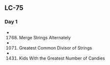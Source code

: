 ## LC-75

### Day 1

- 1768. Merge Strings Alternately
- 1071. Greatest Common Divisor of Strings
- 1431. Kids With the Greatest Number of Candies
